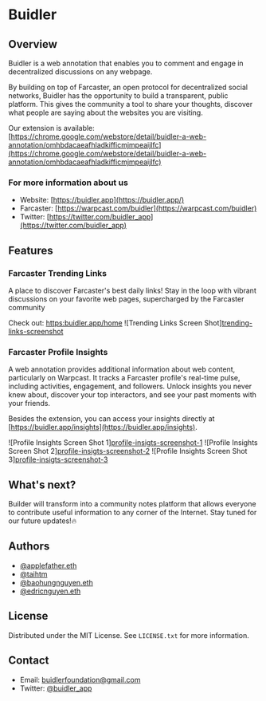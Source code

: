 # Buidler

## Overview
Buidler is a web annotation that enables you to comment and engage in decentralized discussions on any webpage.

By building on top of Farcaster, an open protocol for decentralized social networks, Buidler has the opportunity to build a transparent, public platform. This gives the community a tool to share your thoughts, discover what people are saying about the websites you are visiting.

Our extension is available:  [https://chrome.google.com/webstore/detail/buidler-a-web-annotation/omhbdacaeafhladkifficmjmpeaijlfc](https://chrome.google.com/webstore/detail/buidler-a-web-annotation/omhbdacaeafhladkifficmjmpeaijlfc)

### For more information about us
- Website:  [https://buidler.app](https://buidler.app/)
- Farcaster:  [https://warpcast.com/buidler](https://warpcast.com/buidler)
- Twitter:  [https://twitter.com/buidler_app](https://twitter.com/buidler_app)
## Features
### Farcaster Trending Links
A place to discover Farcaster's best daily links! Stay in the loop with vibrant discussions on your favorite web pages, supercharged by the Farcaster community

Check out: [https:buidler.app/home](https://buidler.app/home)
![Trending Links Screen Shot][trending-links-screenshot](https://ipfs.backend.prop.house/ipfs/QmdWRhQxNUH4ySwtXCQcGNR6yLYnywwsJfyHEkiDD3rtyq)
### Farcaster Profile Insights
A web annotation provides additional information about web content, particularly on Warpcast. It tracks a Farcaster profile's real-time pulse, including activities, engagement, and followers. Unlock insights you never knew about, discover your top interactors, and see your past moments with your friends.

  

Besides the extension, you can access your insights directly at  [https://buidler.app/insights](https://buidler.app/insights).

![Profile Insights Screen Shot 1][profile-insigts-screenshot-1](https://ipfs.backend.prop.house/ipfs/QmW9SsjwMVcP273o9ookVQKwUuFGCrAsZeccZiwDviXc2D)
![Profile Insights Screen Shot 2][profile-insigts-screenshot-2](https://ipfs.backend.prop.house/ipfs/Qmf2sesyTPE7jWb66iHzY7CcRYWbMrkrmyDyugNhjV9sU3)
![Profile Insights Screen Shot 3][profile-insigts-screenshot-3](https://ipfs.backend.prop.house/ipfs/QmQirq8MqfPZf9mMSbexygBb4KGRVXqDrPMkHbKk56XEMP)

## What's next?
Builder will transform into a community notes platform that allows everyone to contribute useful information to any corner of the Internet. Stay tuned for our future updates!🔥

## Authors
- [@applefather.eth](https://warpcast.com/applefather.eth)
- [@taihtm](https://warpcast.com/taihtm)
- [@baohungnguyen.eth](https://warpcast.com/baohungnguyen.eth)
- [@edricnguyen.eth](https://warpcast.com/edricnguyen.eth)

## License
Distributed under the MIT License. See `LICENSE.txt` for more information.

## Contact
-   Email: [buidlerfoundation@gmail.com](mailto:your.email@example.com)
-   Twitter: [@buidler_app](https://twitter.com/your_twitter_handle)
